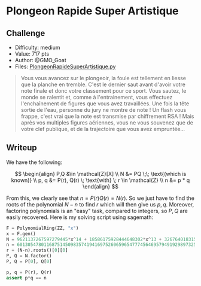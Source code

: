 # Plongeon Rapide Super Artistique

## Challenge

- Difficulty: medium
- Value: 717 pts
- Author: @GMO_Goat
- Files: [PlongeonRapideSuperArtistique.py](PlongeonRapideSuperArtistique.py)

> Vous vous avancez sur le plongeoir, la foule est tellement en liesse que la planche en tremble. C'est le dernier saut avant d'avoir votre note finale et donc votre classement pour ce sport. Vous sautez, le monde se ralentit et, comme à l'entrainement, vous effectuez l'enchaînement de figures que vous avez travaillées. Une fois la tête sortie de l'eau, personne du jury ne montre de note ! Un flash vous frappe, c'est vrai que la note est transmise par chiffrement RSA ! Mais après vos multiples figures aériennes, vous ne vous souvenez que de votre clef publique, et de la trajectoire que vous avez empruntée...

## Writeup

We have the following:

$$
\begin{align}
P,Q &\in \mathcal{Z}[X] \\
N &= PQ \;\; \text{(which is known)} \\
p, q &= P(r), Q(r) \; \text{with} \; r \in \mathcal{Z} \\
n &= p * q
\end{align}
$$

From this, we clearly see that $n = P(r)Q(r) = N(r)$.
So we just have to find the roots of the polynomial $N-n$ to find $r$ which will then give us $p, q$.
Moreover, factoring polynomials is an "easy" task, compared to integers, so $P, Q$ are easily recovered.
Here is my solving script using sagemath:

```python
F = PolynomialRing(ZZ, "x")
x = F.gen()
N = 9621137267597279445*x^14 + 18586175928444648302*x^13 + 32676401831531099971*x^12 + 42027592883389639924*x^11 + 51798494845427766041*x^10 + 63869556820398134000*x^9 + 74077517072964271516*x^8 + 79648012933926385783*x^7 + 69354747135812903055*x^6 + 59839859116273822972*x^5 + 48120985784611588945*x^4 + 36521316280908315838*x^3 + 26262107762070282460*x^2 + 16005081865177344119*x + 5810204145325142255
n = 60130547801168751450983574194169752606596547774564695794919298973251203587128237799602582911050022571941793197314565314876508860461087209144687558341117955877761335067848122512358149929745084363835027292307961660634453113069168408298081720503728087287329906197832876696742245078666352861209105027134133927
r = (N-n).roots()[0][0]
P, Q = N.factor()
P, Q = P[0], Q[0]

p, q = P(r), Q(r)
assert p*q == n
```

